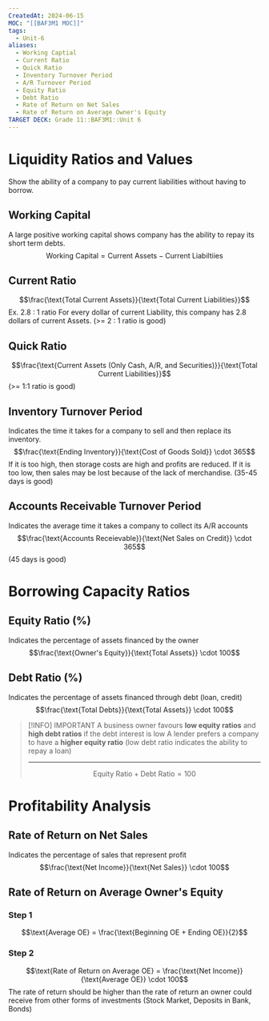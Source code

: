 ```yaml
---
CreatedAt: 2024-06-15
MOC: "[[BAF3M1 MOC]]"
tags:
  - Unit-6
aliases:
  - Working Captial
  - Current Ratio
  - Quick Ratio
  - Inventory Turnover Period
  - A/R Turnover Period
  - Equity Ratio
  - Debt Ratio
  - Rate of Return on Net Sales
  - Rate of Return on Average Owner's Equity
TARGET DECK: Grade 11::BAF3M1::Unit 6
---
```


# Liquidity Ratios and Values
Show the ability of a company to pay current liabilities without having to borrow.
<!--ID: 1718469261452-->



## Working Capital
A large positive working capital shows  company has the ability to repay its short term debts.
$$\text{Working Capital} = \text{Current Assets} - \text{Current Liabiltiies}$$
<!--ID: 1718469261489-->


## Current Ratio
$$\frac{\text{Total Current Assets}}{\text{Total Current Liabilities}}$$
Ex. 2.8 : 1 ratio
For every dollar of current Liability, this company has 2.8 dollars of current Assets.
(>= 2 : 1 ratio is good)
<!--ID: 1718469261523-->


## Quick Ratio
$$\frac{\text{Current Assets (Only Cash, A/R, and Securities)}}{\text{Total Current Liabilities}}$$
(>= 1:1 ratio is good)
<!--ID: 1718469261556-->


## Inventory Turnover Period
Indicates the time it takes for a company to sell and then replace its inventory.
$$\frac{\text{Ending Inventory}}{\text{Cost of Goods Sold}} \cdot 365$$
If it is too high, then storage costs are high and profits are reduced. If it is too low, then sales may be lost because of the lack of merchandise.
(35-45 days is good)
<!--ID: 1718469556932-->


## Accounts Receivable Turnover Period
Indicates the average time it takes a company to collect its A/R accounts
$$\frac{\text{Accounts Receievable}}{\text{Net Sales on Credit}} \cdot 365$$
(45 days is good)
<!--ID: 1718469261590-->


# Borrowing Capacity Ratios

## Equity Ratio (%)
Indicates the percentage of assets financed by the owner
$$\frac{\text{Owner's Equity}}{\text{Total Assets}}  \cdot 100$$
<!--ID: 1718469261623-->


## Debt Ratio (%)
Indicates the percentage of assets financed through debt (loan, credit)
$$\frac{\text{Total Debts}}{\text{Total Assets}} \cdot 100$$
> [!INFO] IMPORTANT
> A business owner favours **low equity ratios** and **high debt ratios** if the debt interest is low
> A lender prefers a company to have a **higher equity ratio** (low debt ratio indicates the ability to repay a loan)
> ___
> $$\text{Equity Ratio} + \text{Debt Ratio} = 100$$
<!--ID: 1718469261656-->






# Profitability Analysis

## Rate of Return on Net Sales
Indicates the percentage of sales that represent profit
$$\frac{\text{Net Income}}{\text{Net Sales}} \cdot 100$$
<!--ID: 1718469261689-->


## Rate of Return on Average Owner's Equity
### Step 1
$$\text{Average OE} = \frac{\text{Beginning OE + Ending OE}}{2}$$
### Step 2
$$\text{Rate of Return on Average OE} = \frac{\text{Net Income}}{\text{Average OE}} \cdot 100$$
The rate of return should be higher than the rate of return an owner could receive from other forms of investments (Stock Market, Deposits in Bank, Bonds)
<!--ID: 1718469261723-->

